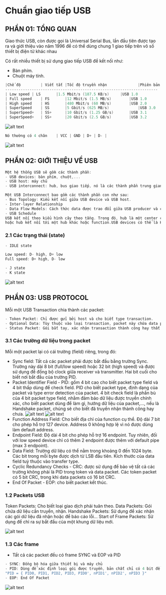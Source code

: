 # Chuẩn giao tiếp USB
## PHẦN 01: TỔNG QUAN

Giao thức USB, còn được gọi là Universal Serial Bus, lần đầu tiên được tạo ra và giới thiệu vào năm 1996 để có thể dùng chung 1 giao tiếp trên vô số thiết bị điện tử khác nhau

Có rất nhiều thiết bị sử dụng giao tiếp USB để kết nối như:
- Bàn phím.
- Chuột máy tính.

```cpp
|Chế độ	        | Viết tắt |Tốc độ truyền nhận              |Phiên bản
---------------------------------------------------------------------
| Low speed	| LS       |1.5 Mbit/s (187.5 KB/s)	    |USB 1.0
| Full speed	| FS	   |12 Mbit/s (1.5 MB/s)	    |USB 1.0
| High speed	| HS	   |480 Mbit/s (60 MB/s)	    |USB 2.0
| SuperSpeed	| SS	   |5 Gbit/s (625 MB/s)	            |USB 3.0
| SuperSpeed+	| SS+	   |10 Gbit/s (1.25 GB/s)	    |USB 3.1
| SuperSpeed+	| SS+	   |20 Gbit/s (2.5 GB/s)	    |USB 3.2
```
![alt text](image.png)
```cpp
Nó thường có 4 chân    | VCC | GND | D+ | D- |
```
![alt text](image-4.png)

## PHẦN 02: GIỚI THIỆU VỀ USB
```cpp
Một hệ thống USB sẽ gồm các thành phần:
- USB devices: bàn phím, chuột,...
- USB host: máy chủ
- USB interconnect: hub, bus giao tiếp, nó là các thành phần trung gian để giúp device giao tiếp với host
```

```cpp
Một USB Interconnect bao gồm các thành phần con như sau:
- Bus Topology: Kiểu kết nối giữa USB device và USB host.
- Inter-layer Relationship
- Data Flow Models: Cách thức data được trao đổi giữa USB producer và consumer.
- USB Schedule
USB kết nối theo kiểu hình cây theo tầng. Trong đó, hub là một center của mỗi cây con, mỗi cạnh là một kết nối point-to-point giữa host và hub hoặc function, 
hoặc hub kết nối tới một hub khác hoặc function.USB devices có thể là Hub hoặc Function.
```
### 2.1 Các trạng thái (state)
```cpp
- IDLE state

Low speed: D- high, D+ low
Full speed: D+ high, D- low

- J state
- K state
```
![alt text](image-2.png)

## PHẦN 03: USB PROTOCOL

Mỗi một USB Transaction chia thành các packet:
```cpp
- Token Packet: Chỉ được gửi bởi host và cho biết type transaction.
- Optional Data: Tùy thuộc vào loại transaction, packet này chứa data payload được gửi bởi host cho các OUT transaction và device cho các IN transaction.
- Status Packet: Gói bắt tay, xác nhận transaction thành công hay thất bại.
```
### 3.1 Các trường dữ liệu trong packet
Mỗi một packet lại có cái trường (field) riêng, trong đó:

- Sync field: Tất cả các packet phải được bắt đầu bằng trường Sync. Trường này dài 8 bit (full/low speed) hoặc 32 bit (high speed) và được sử dụng để đồng bộ clock giữa receiver và transmitter. Hai bit cuối cho biết nơi bắt đầu của trường PID.
- Packet Identifier Field - PID: gồm 4 bit cao cho biết packet type field và 4 bit thấp dùng để check field.  PID cho biết packet type, định dạng của packet và type error detection của packet. 4 bit check field là phần bù của 4 bit packet type field, nhằm đảm bảo dữ liệu được truyền chính xác, cho biết packet dùng để làm gì, hướng dữ liệu của packet,..., nếu là Handshake packet, chúng sẽ cho biết đã truyền nhận thành công hay chưa.
![alt text](image-5.png)
![alt text](image-6.png)
- Function Address Field: Cho biết địa chỉ của function cụ thể. Độ dài 7 bit cho phép hỗ trợ 127 device. Address 0 không hợp lệ vì nó được dùng làm default address.
- Endpoint Field: Độ dài 4 bit cho phép hỗ trợ 16 endpoint. Tuy nhiên, đối với low speed device chỉ có thêm 2 endpoint được thêm với default pipe (max 3 endpoint).
- Data Field: Trường dữ liệu có thể nằm trong khoảng 0 đến 1024 byte. Các bit trong mỗi byte được dịch từ LSB đầu tiên. Kích thước của data field tuỳ thuộc vào transfer type.
- Cyclic Redundancy Checks - CRC: được sử dụng để bảo vệ tất cả các trường không phải là PID trong token và data packet. Các token packet có 5 bit CRC, trong khi data packets có 16 bit CRC.
- End Of Packet - EOP: cho biết packet kết thúc.



### 1.2 Packets USB
Token Packets: Cho biết loại giao dịch phải tuân theo.
Data Packets: Gói chứa dữ liệu cần truyền, nhận.
Handshake Packets: Sử dụng để xác nhận các gói dữ liệu đã nhận hoặc để báo cáo lỗi…
Start of Frame Packets: Sử dụng để chỉ ra sự bắt đầu của một khung dữ liệu mới.

![alt text](image-1.png)

### 1.3 Các frame
- Tất cả các packet đều có frame SYNC và EOP và PID
```cpp
- SYNC: Đồng bộ hóa giữa thiết bị và máy chủ
- PID: Dùng để xác định loại gói được truyền, bản chất chỉ có 4 bit để xác định, tuy nhiên để tăng tính xác thực thì nó gửi lại 4 bit đầu thành 8 bit được truyền đi
"PID = { PID0, PID1, PID2, PID3, PID0', nPID1', nPID2', nPID3 }"
- EOP: End Of Packet
```

![alt text](image-3.png)